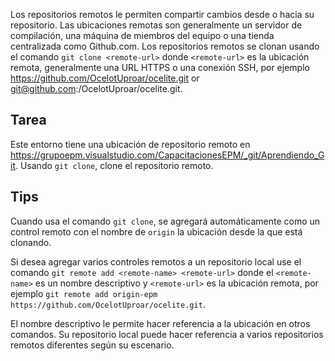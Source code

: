 Los repositorios remotos le permiten compartir cambios desde o hacia su repositorio. Las ubicaciones remotas son generalmente un servidor de compilación, una máquina de miembros del equipo o una tienda centralizada como Github.com. Los repositorios remotos se clonan usando el comando `git clone <remote-url>` donde `<remote-url>` es la ubicación remota, generalmente una URL HTTPS o una conexión SSH, por ejemplo https://github.com/OcelotUproar/ocelite.git or git@github.com:/OcelotUproar/ocelite.git.  

## Tarea

Este entorno tiene una ubicación de repositorio remoto en https://grupoepm.visualstudio.com/CapacitacionesEPM/_git/Aprendiendo_Git. Usando `git clone`, clone el repositorio remoto.

## Tips

Cuando usa el comando `git clone`, se agregará automáticamente como un control remoto con el nombre de `origin` la ubicación desde la que está clonando.

Si desea agregar varios controles remotos a un repositorio local use el comando `git remote add <remote-name> <remote-url>` donde el `<remote-name>` es un nombre descriptivo y `<remote-url>` es la ubicación remota, por ejemplo `git remote add origin-epm https://github.com/OcelotUproar/ocelite.git`.

El nombre descriptivo le permite hacer referencia a la ubicación en otros comandos. Su repositorio local puede hacer referencia a varios repositorios remotos diferentes según su escenario.